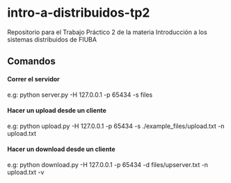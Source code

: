 # intro-a-distribuidos-tp2
Repositorio para el Trabajo Práctico 2 de la materia Introducción a los sistemas distribuidos de FIUBA


## Comandos

#### Correr el servidor



e.g: python server.py  -H 127.0.0.1 -p 65434 -s files

#### Hacer un upload desde un cliente

e.g: python upload.py -H 127.0.0.1 -p 65434 -s ./example_files/upload.txt -n upload.txt

#### Hacer un download desde un cliente

e.g: python download.py -H 127.0.0.1 -p 65434 -d files/upserver.txt -n upload.txt -v
